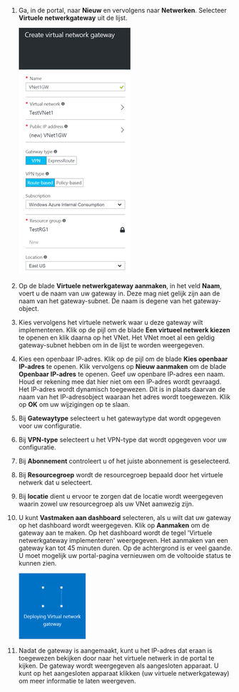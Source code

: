 1. Ga, in de portal, naar **Nieuw** en vervolgens naar **Netwerken**. Selecteer **Virtuele netwerkgateway** uit de lijst.

    ![Gateway](./media/vpn-gateway-add-gw-rm-portal-include/creategw250.png)

2. Op de blade **Virtuele netwerkgateway aanmaken**, in het veld **Naam**, voert u de naam van uw gateway in. Deze mag niet gelijk zijn aan de naam van het gateway-subnet. De naam is degene van het gateway-object.
 
3. Kies vervolgens het virtuele netwerk waar u deze gateway wilt implementeren. Klik op de pijl om de blade **Een virtueel netwerk kiezen** te openen en klik daarna op het VNet. Het VNet moet al een geldig gateway-subnet hebben om in de lijst te worden weergegeven.

4. Kies een openbaar IP-adres. Klik op de pijl om de blade **Kies openbaar IP-adres** te openen. Klik vervolgens op **Nieuw aanmaken** om de blade **Openbaar IP-adres** te openen. Geef uw openbare IP-adres een naam. Houd er rekening mee dat hier niet om een IP-adres wordt gevraagd. Het IP-adres wordt dynamisch toegewezen. Dit is in plaats daarvan de naam van het IP-adresobject waaraan het adres wordt toegewezen. Klik op **OK** om uw wijzigingen op te slaan.

5. Bij **Gatewaytype** selecteert u het gatewaytype dat wordt opgegeven voor uw configuratie.

6. Bij **VPN-type** selecteert u het VPN-type dat wordt opgegeven voor uw configuratie.

7. Bij **Abonnement** controleert u of het juiste abonnement is geselecteerd.

8. Bij **Resourcegroep** wordt de resourcegroep bepaald door het virtuele netwerk dat u selecteert.

9. Bij **locatie** dient u ervoor te zorgen dat de locatie wordt weergegeven waarin zowel uw resourcegroep als uw VNet aanwezig zijn.

10. U kunt **Vastmaken aan dashboard** selecteren, als u wilt dat uw gateway op het dashboard wordt weergegeven. Klik op **Aanmaken** om de gateway aan te maken. Op het dashboard wordt de tegel 'Virtuele netwerkgateway implementeren' weergegeven. Het aanmaken van een gateway kan tot 45 minuten duren. Op de achtergrond is er veel gaande. U moet mogelijk uw portal-pagina vernieuwen om de voltooide status te kunnen zien.

    
    ![Gateway](./media/vpn-gateway-add-gw-rm-portal-include/deployvnetgw150.png)

11. Nadat de gateway is aangemaakt, kunt u het IP-adres dat eraan is toegewezen bekijken door naar het virtuele netwerk in de portal te kijken. De gateway wordt weergegeven als aangesloten apparaat. U kunt op het aangesloten apparaat klikken (uw virtuele netwerkgateway) om meer informatie te laten weergeven.






<!--HONumber=Jun16_HO2-->


